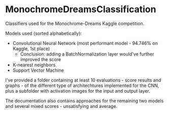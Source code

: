 # MonochromeDreamsClassification

Classifiers used for the Monochrome-Dreams Kaggle competition.

Models used (sorted alphabetically):
- Convolutional Neural Network (most performant model - 94.746% on Kaggle, 1st place)
  - Conclusion: adding a BatchNormalization layer would've further improved the score
- K-nearest neighbors
- Support Vector Machine

I've provided a folder containing at least 10 evaluations - score results and graphs - of the different type of architechtures implemented for the CNN, plus a subfolder with activation images for the input and output layer.

The documentation also contains approaches for the remaining two models and several mixed scores - unsatisfying and average.
